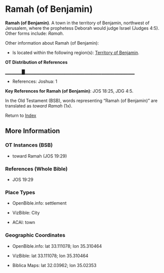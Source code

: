 # Ramah (of Benjamin)
**Ramah (of Benjamin)**. 
A town in the territory of Benjamin, northwest of Jerusalem, where the prophetess Deborah would judge Israel (Judges 4:5). 
Other forms include: 
*Ramah*. 




Other information about Ramah (of Benjamin):


* Is located within the following region(s): 
[Territory of Benjamin](TerritoryOfBenjamin.md). 


**OT Distribution of References**

▁▁▁▁▁█▁▁▁▁▁▁▁▁▁▁▁▁▁▁▁▁▁▁▁▁▁▁▁▁▁▁▁▁▁▁▁▁▁
* References: Joshua: 1



**Key References for Ramah (of Benjamin)**: 
JOS 18:25, JDG 4:5. 


In the Old Testament (BSB), words representing “Ramah (of Benjamin)” are translated as 
*toward Ramah* (1x). 




Return to [Index](00-Index.md)

## More Information

### OT Instances (BSB)

* toward Ramah (JOS 19:29)



### References (Whole Bible)

* JOS 19:29


### Place Types

* OpenBible.info: settlement

* VizBible: City

* ACAI: town



### Geographic Coordinates

* OpenBible.info: lat 33.111078; lon 35.310464

* VizBible: lat 33.111078; lon 35.310464

* Biblica Maps: lat 32.03962; lon 35.02353




